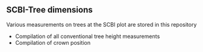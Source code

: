 ## SCBI-Tree dimensions
Various measurements on trees at the SCBI plot are stored in this repository 
- Compilation of all conventional tree height measurements
- Compilation of crown position
